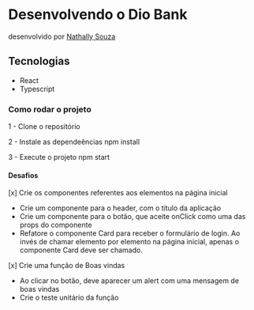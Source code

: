 # Desenvolvendo o Dio Bank

desenvolvido por [Nathally Souza](https://github.com/nathyts)

## Tecnologias

- React
- Typescript

### Como rodar o projeto

1 - Clone o repositório

2 - Instale as dependeências
  npm install

3 - Execute o projeto
  npm start

#### Desafios

[x] Crie os componentes referentes aos elementos na página inicial

- Crie um componente para o header, com o título da aplicação
- Crie um componente para o botão, que aceite onClick como uma das props do componente
- Refatore o componente Card para receber o formulário de login. Ao invés de chamar elemento por elemento na página inicial, apenas o componente Card deve ser chamado.

[x] Crie uma função de Boas vindas

- Ao clicar no botão, deve aparecer um alert com uma mensagem de boas vindas
- Crie o teste unitário da função
